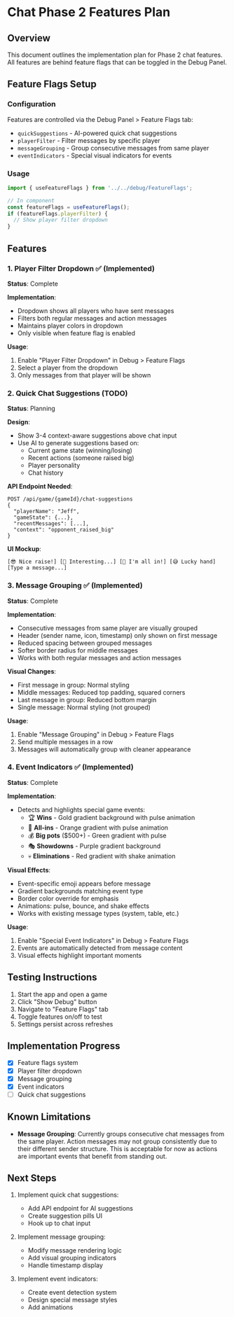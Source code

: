 # Chat Phase 2 Features Plan

## Overview
This document outlines the implementation plan for Phase 2 chat features. All features are behind feature flags that can be toggled in the Debug Panel.

## Feature Flags Setup

### Configuration
Features are controlled via the Debug Panel > Feature Flags tab:
- `quickSuggestions` - AI-powered quick chat suggestions
- `playerFilter` - Filter messages by specific player
- `messageGrouping` - Group consecutive messages from same player
- `eventIndicators` - Special visual indicators for events

### Usage
```typescript
import { useFeatureFlags } from '../../debug/FeatureFlags';

// In component
const featureFlags = useFeatureFlags();
if (featureFlags.playerFilter) {
  // Show player filter dropdown
}
```

## Features

### 1. Player Filter Dropdown ✅ (Implemented)
**Status**: Complete

**Implementation**:
- Dropdown shows all players who have sent messages
- Filters both regular messages and action messages
- Maintains player colors in dropdown
- Only visible when feature flag is enabled

**Usage**:
1. Enable "Player Filter Dropdown" in Debug > Feature Flags
2. Select a player from the dropdown
3. Only messages from that player will be shown

### 2. Quick Chat Suggestions (TODO)
**Status**: Planning

**Design**:
- Show 3-4 context-aware suggestions above chat input
- Use AI to generate suggestions based on:
  - Current game state (winning/losing)
  - Recent actions (someone raised big)
  - Player personality
  - Chat history

**API Endpoint Needed**:
```
POST /api/game/{gameId}/chat-suggestions
{
  "playerName": "Jeff",
  "gameState": {...},
  "recentMessages": [...],
  "context": "opponent_raised_big"
}
```

**UI Mockup**:
```
[😎 Nice raise!] [🤔 Interesting...] [💪 I'm all in!] [😅 Lucky hand]
[Type a message...]
```

### 3. Message Grouping ✅ (Implemented)
**Status**: Complete

**Implementation**:
- Consecutive messages from same player are visually grouped
- Header (sender name, icon, timestamp) only shown on first message
- Reduced spacing between grouped messages
- Softer border radius for middle messages
- Works with both regular messages and action messages

**Visual Changes**:
- First message in group: Normal styling
- Middle messages: Reduced top padding, squared corners
- Last message in group: Reduced bottom margin
- Single message: Normal styling (not grouped)

**Usage**:
1. Enable "Message Grouping" in Debug > Feature Flags
2. Send multiple messages in a row
3. Messages will automatically group with cleaner appearance

### 4. Event Indicators ✅ (Implemented)
**Status**: Complete

**Implementation**:
- Detects and highlights special game events:
  - 🏆 **Wins** - Gold gradient background with pulse animation
  - 📢 **All-ins** - Orange gradient with pulse animation  
  - 💰 **Big pots** ($500+) - Green gradient with pulse
  - 🎭 **Showdowns** - Purple gradient background
  - 💀 **Eliminations** - Red gradient with shake animation

**Visual Effects**:
- Event-specific emoji appears before message
- Gradient backgrounds matching event type
- Border color override for emphasis
- Animations: pulse, bounce, and shake effects
- Works with existing message types (system, table, etc.)

**Usage**:
1. Enable "Special Event Indicators" in Debug > Feature Flags
2. Events are automatically detected from message content
3. Visual effects highlight important moments

## Testing Instructions

1. Start the app and open a game
2. Click "Show Debug" button
3. Navigate to "Feature Flags" tab
4. Toggle features on/off to test
5. Settings persist across refreshes

## Implementation Progress

- [x] Feature flags system
- [x] Player filter dropdown
- [x] Message grouping
- [x] Event indicators
- [ ] Quick chat suggestions

## Known Limitations

- **Message Grouping**: Currently groups consecutive chat messages from the same player. Action messages may not group consistently due to their different sender structure. This is acceptable for now as actions are important events that benefit from standing out.

## Next Steps

1. Implement quick chat suggestions:
   - Add API endpoint for AI suggestions
   - Create suggestion pills UI
   - Hook up to chat input

2. Implement message grouping:
   - Modify message rendering logic
   - Add visual grouping indicators
   - Handle timestamp display

3. Implement event indicators:
   - Create event detection system
   - Design special message styles
   - Add animations